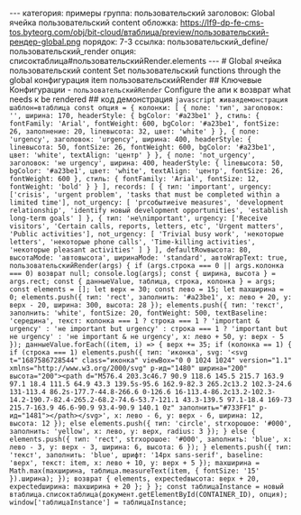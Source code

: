 --- категория: примеры группа: пользовательский заголовок: Global ячейка пользовательский content обложка: https://lf9-dp-fe-cms-tos.byteorg.com/obj/bit-cloud/втаблица/preview/пользовательский-рендер-global.png порядок: 7-3 ссылка: пользовательский_define/пользовательский_render опция: списоктаблица#пользовательскийRender.elements --- # Global ячейка пользовательский content Set пользовательский functions through the global конфигурация item пользовательскийRender ## Ключевые Конфигурации - `пользовательскийRender` Configure the апи к возврат what needs к be rendered ## код демонстрация ```javascript живаядемонстрация шаблон=втаблица const опция = { колонки: [ { поле: 'тип', заголовок: '', ширина: 170, headerStyle: { bgColor: '#a23be1' }, стиль: { fontFamily: 'Arial', fontWeight: 600, bgColor: '#a23be1', fontSize: 26, заполнение: 20, lineвысота: 32, цвет: 'white' } }, { поле: 'urgency', заголовок: 'urgency', ширина: 400, headerStyle: { lineвысота: 50, fontSize: 26, fontWeight: 600, bgColor: '#a23be1', цвет: 'white', textAlign: 'центр' } }, { поле: 'not_urgency', заголовок: 'не urgency', ширина: 400, headerStyle: { lineвысота: 50, bgColor: '#a23be1', цвет: 'white', textAlign: 'центр', fontSize: 26, fontWeight: 600 }, стиль: { fontFamily: 'Arial', fontSize: 12, fontWeight: 'bold' } } ], records: [ { тип: 'important', urgency: ['crisis', 'urgent problem', 'tasks that must be completed within a limited time'], not_urgency: [ 'prсобытиеive measures', 'development relationship', 'identify новый development opportunities', 'establish long-term goals' ] }, { тип: 'не\nimportant', urgency: ['Receive visitors', 'Certain calls, reports, letters, etc', 'Urgent matters', 'Public activities'], not_urgency: [ 'Trivial busy work', 'некоторые letters', 'некоторые phone calls', 'Time-killing activities', 'некоторые pleasant activities' ] } ], defaultRowвысота: 80, высотаMode: 'автовысота', ширинаMode: 'standard', автоWrapText: true, пользовательскийRender(args) { if (args.строка === 0 || args.колонка === 0) возврат null; console.log(args); const { ширина, высота } = args.rect; const { данныеValue, таблица, строка, колонка } = args; const elements = []; let верх = 30; const лево = 15; let maxширина = 0; elements.push({ тип: 'rect', заполнить: '#a23be1', x: лево + 20, y: верх - 20, ширина: 300, высота: 28 }); elements.push({ тип: 'текст', заполнить: 'white', fontSize: 20, fontWeight: 500, textBaseline: 'середина', текст: колонка === 1 ? строка === 1 ? 'important & urgency' : 'не important but urgency' : строка === 1 ? 'important but не urgency' : 'не important & не urgency', x: лево + 50, y: верх - 5 }); данныеValue.forEach((item, i) => { верх += 35; if (колонка == 1) { if (строка === 1) elements.push({ тип: 'иконка', svg: '<svg t="1687586728544" class="иконка" viewBox="0 0 1024 1024" version="1.1" xmlns="http://www.w3.org/2000/svg" p-ид="1480" ширина="200" высота="200"><path d="M576.4 203.3c46.7 90.9 118.6 145.5 215.7 163.9 97.1 18.4 111.5 64.9 43.3 139.5s-95.6 162.9-82.3 265.2c13.2 102.3-24.6 131-113.4 86.2s-177.7-44.8-266.6 0-126.6 16-113.4-86.2c13.2-102.3-14.2-190.7-82.4-265.2-68.2-74.6-53.7-121.1 43.3-139.5 97.1-18.4 169-73 215.7-163.9 46.6-90.9 93.4-90.9 140.1 0z" заполнить="#733FF1" p-ид="1481"></path></svg>', x: лево - 6, y: верх - 6, ширина: 12, высота: 12 }); else elements.push({ тип: 'circle', strхорошоe: '#000', заполнить: 'yellow', x: лево, y: верх, radius: 3 }); } else { elements.push({ тип: 'rect', strхорошоe: '#000', заполнить: 'blue', x: лево - 3, y: верх - 3, ширина: 6, высота: 6 }); } elements.push({ тип: 'текст', заполнить: 'blue', шрифт: '14px sans-serif', baseline: 'верх', текст: item, x: лево + 10, y: верх + 5 }); maxширина = Math.max(maxширина, таблица.measureText(item, { fontSize: '15' }).ширина); }); возврат { elements, expectedвысота: верх + 20, expectedширина: maxширина + 20 }; } }; const таблицаInstance = новый втаблица.списоктаблица(документ.getElementById(CONTAINER_ID), опция); window['таблицаInstance'] = таблицаInstance; ``` 